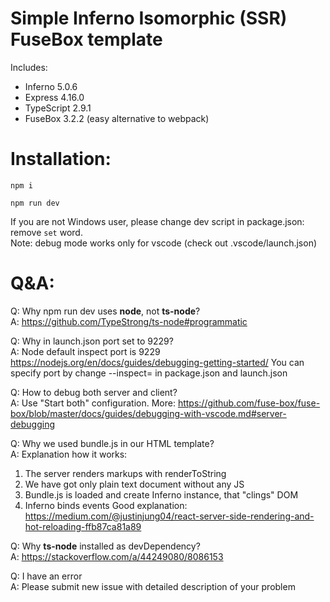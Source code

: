 # Simple Inferno Isomorphic (SSR) FuseBox template
Includes:
-  Inferno 5.0.6
-  Express 4.16.0
-  TypeScript 2.9.1
-  FuseBox 3.2.2 (easy alternative to webpack)

# Installation:
```
npm i

npm run dev
```
If you are not Windows user, please change dev script in package.json: remove `set` word.  
Note: debug mode works only for vscode (check out .vscode/launch.json)
# Q&A:

Q: Why npm run dev uses **node**, not **ts-node**?  
A: https://github.com/TypeStrong/ts-node#programmatic

Q: Why in launch.json port set to 9229?  
A: Node default inspect port is 9229 https://nodejs.org/en/docs/guides/debugging-getting-started/
You can specify port by change --inspect=<PORT> in package.json and launch.json

Q: How to debug both server and client?  
A: Use "Start both" configuration. More: https://github.com/fuse-box/fuse-box/blob/master/docs/guides/debugging-with-vscode.md#server-debugging

Q: Why we used bundle.js in our HTML template?  
A: Explanation how it works:
   1. The server renders markups with renderToString
   2. We have got only plain text document without any JS
   3. Bundle.js is loaded and create Inferno instance, that "clings" DOM
   4. Inferno binds events
      Good explanation: https://medium.com/@justinjung04/react-server-side-rendering-and-hot-reloading-ffb87ca81a89

Q: Why **ts-node** installed as devDependency?  
A: https://stackoverflow.com/a/44249080/8086153

Q: I have an error  
A: Please submit new issue with detailed description of your problem
